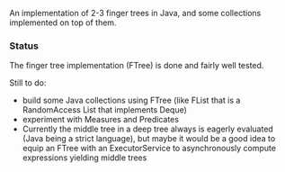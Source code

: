 An implementation of 2-3 finger trees in Java, and some collections implemented on top of them.

### Status ###
The finger tree implementation (FTree) is done and fairly well tested.

Still to do:
  * build some Java collections using FTree (like FList that is a RandomAccess List that implements Deque)
  * experiment with Measures and Predicates
  * Currently the middle tree in a deep tree always is eagerly evaluated (Java being a strict language), but maybe it would be a good idea to equip an FTree with an ExecutorService to asynchronously compute expressions yielding middle trees
